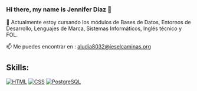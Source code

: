 ### Hi there, my name is Jennifer Díaz 👋

<!--
**diaz-jennifer/diaz-jennifer** is a ✨ _special_ ✨ repository because its `README.md` (this file) appears on your GitHub profile.-->

🌱 Actualmente estoy cursando los módulos de Bases de Datos, Entornos de Desarrollo, Lenguajes de Marca, Sistemas Informáticos, Inglés técnico y FOL.

📫 Me puedes encontrar en : aludia8032@ieselcaminas.org


## Skills:
[![HTML](https://img.shields.io/badge/HTML-3DDC84?style=for-the-badge&logo=HTML&logoColor=white&labelColor=101010)]()
[![CSS](https://img.shields.io/badge/CSS-0095D5?style=for-the-badge&logo=css&logoColor=white&labelColor=101010)]()
[![PostgreSQL](https://img.shields.io/badge/PostgreSQL-4479A1?style=for-the-badge&logo=postgresql&logoColor=white&labelColor=101010)]()
</br>
